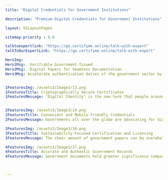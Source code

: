 ```yaml
---
title: "Digital Credentials for Government Institutions"

description: "Premium Digital Credentials for Government Institutions"

layout: V2LayoutPages

sitemap.priority : 0.9

talktoexpertlink: "https://go.certifyme.online/talk-with-expert"
talkToOurExpertLink: "https://go.certifyme.online/talk-with-expert"

HeroImg:
Hero1Msg:  Verifiable Government-Issued 
Hero2Msg:  Digital Papers for Seamless Documentation 
Hero3Msg: Accelerate authentication duties of the government sector by issuing certificates through CertifyMe.


1FeaturesImg: /assets3/Image3/13.png
1FeaturesTitle: Cryptographically Secure Certificates
1FeaturesMessage: ‘Digital Identity’ is the new term that people around the world are embracing. It has birthed people’s trust in digital documents. The ease and speed of sharing and accessing digital credentials make them ideal for information collection minus the fear of unauthorized entry. The blockchain-enabled certificates are easy to track and record every change made to them. Altering the information inside a digital document without notifying the issuing authority is impossible.


2FeaturesImg: /assets3/Image3/14.png
2FeaturesTitle: Convenient and Mobile-friendly Credentials
2FeaturesMessage: Governments all over the globe are advocating for digital credentials. From the issuing organization to the recipient, the entire circle involved in the credential process experiences the convenience of verifiable credentials. Sharing the documents with concerned authorities/departments or the portability of the certificates make them a perfect replacement for paper documents. The digitized version of the traditional certification discloses all essential details without the threat of forgery. Schedule a <a href="https://go.certifyme.online/request-demo">demo</a> call with our experts for more insights. 

3FeaturesImg: /assets3/Image3/16.png
3FeaturesTitle: Sustainability-Focused Certification and Licensing
3FeaturesMessage: The sheer amount of government papers can be overwhelming to arrange, track and manage. The piles of paper documents also pose a threat to the environment. Digitizing the documentation process solves the issue in a blink of an eye. CertifyMe comes with all the tools integrated to enable smart licensing and certification systems without compromising sustainability.

4FeaturesImg: /assets3/Image3/17.png
4FeaturesTitle: Accurate and Authentic Government Records
4FeaturesMessage: Government documents hold greater significance compared to all other credentials. The certificates & records are proof of citizenship and legal compliance to reside in a state, city, or country. Keeping the documents safe and away from any harm is critical. When the papers are issued by an authoritative body via CertifyMe, the unique ID in the credential contains all essentials. The stamp, logo, and verifiable nature of the statements cushion receivers from facing legal complications and charges. <a href="https://go.certifyme.online/request-demo">Explore</a> how you can issue credentials via the platform. 



---
```

